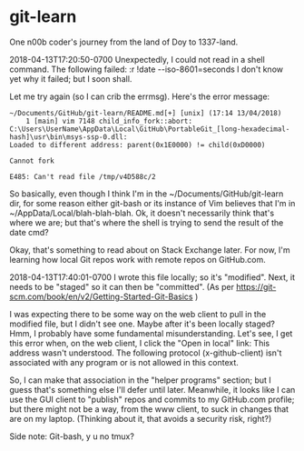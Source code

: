 # git-learn

One n00b coder's journey from the land of Doy to 1337-land.

2018-04-13T17:20:50-0700
Unexpectedly, I could not read in a shell command.  The following failed:
:r !date --iso-8601=seconds
I don't know yet why it failed; but I soon shall.

Let me try again (so I can crib the errmsg).  Here's the error message:

    ~/Documents/GitHub/git-learn/README.md[+] [unix] (17:14 13/04/2018)
        1 [main] vim 7148 child_info_fork::abort:
	C:\Users\UserName\AppData\Local\GitHub\PortableGit_[long-hexadecimal-hash]\usr\bin\msys-ssp-0.dll:
	Loaded to different address: parent(0x1E0000) != child(0xD0000)
        
	Cannot fork
        
	E485: Can't read file /tmp/v4D588c/2

So basically, even though I think I'm in the ~/Documents/GitHub/git-learn dir, 
for some reason either git-bash or its instance of Vim believes that I'm in
~/AppData/Local/blah-blah-blah.  Ok, it doesn't necessarily think that's where 
we are; but that's where the shell is trying to send the result of the date cmd?

Okay, that's something to read about on Stack Exchange later.  For now, I'm 
learning how local Git repos work with remote repos on GitHub.com.

2018-04-13T17:40:01-0700
I wrote this file locally; so it's "modified".  Next, it needs to be "staged"
so it can then be "committed".
(As per https://git-scm.com/book/en/v2/Getting-Started-Git-Basics )

I was expecting there to be some way on the web client to pull in the modified
file, but I didn't see one.  Maybe after it's been locally staged?  Hmm, I
probably have some fundamental misunderstanding.  Let's see, I get this error
when, on the web client, I click the "Open in local" link:
	This address wasn't understood.  The following
	protocol (x-github-client) isn't associated with
	any program or is not allowed in this context.

So, I can make that association in the "helper programs" section; but I guess
that's something else I'll defer until later.  Meanwhile, it looks like I can
use the GUI client to "publish" repos and commits to my GitHub.com profile; 
but there might not be a way, from the www client, to suck in changes that
are on my laptop.  (Thinking about it, that avoids a security risk, right?)

Side note:  Git-bash, y u no tmux?
